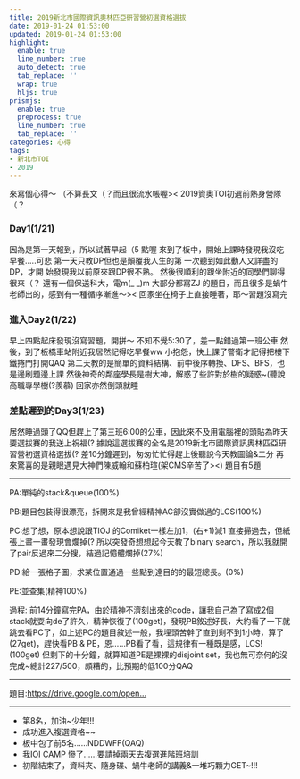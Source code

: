```yaml
---
title: 2019新北市國際資訊奧林匹亞研習營初選資格選拔
date: 2019-01-24 01:53:00
updated: 2019-01-24 01:53:00
highlight:
  enable: true
  line_number: true
  auto_detect: true
  tab_replace: ''
  wrap: true
  hljs: true
prismjs:
  enable: true
  preprocess: true
  line_number: true
  tab_replace: ''
categories: 心得
tags: 
- 新北市TOI
- 2019
---
```


來寫個心得～ （不算長文（？而且很流水帳喔><
2019資奧TOI初選前熱身營隊（？
### Day1(1/21)
因為是第一天報到，所以試著早起（5 點喔
來到了板中，開始上課時發現我沒吃早餐.....可悲
第一天只教DP但也是顛覆我人生的第 一次聽到如此動人又詳盡的DP，才開 始發現我以前原來跟DP很不熟。
然後很順利的跟坐附近的同學們聊得很來（？
還有一個保送科大，電m(_ _)m
大部分都寫ZJ 的題目，而且很多是蝸牛老師出的，感到有一種循序漸進～><
回家坐在椅子上直接睡著，耶～習題沒寫完
### 進入Day2(1/22)
早上四點起床發現沒寫習題，開拼～
不知不覺5:30了，差一點錯過第一班公車
然後，到了板橋車站附近我居然記得吃早餐ww
小抱怨，快上課了警衛才記得把樓下鐵捲門打開QAQ
第二天教的是簡單的資料結構、前中後序轉換、DFS、BFS，也是邊刷題邊上課
然後神奇的鄰座學長是樹大神，解惑了些許對於樹的疑惑~(聽說高職專學樹(?羨慕)
回家亦然倒頭就睡
### 差點遲到的Day3(1/23)
居然睡過頭了QQ但趕上了第三班6:00的公車，因此來不及用電腦裡的頭貼為昨天要選拔賽的我送上祝福(?
據說這選拔賽的全名是2019新北市國際資訊奧林匹亞研習營初選資格選拔(?
差10分鐘遲到，匆匆忙忙得趕上後聽說今天教圖論&二分
再來驚喜的是親眼遇見大神們陳威翰和蘇柏瑄(架CMS辛苦了><)
題目有5題

---
PA:單純的stack&queue(100%)

PB:題目包裝得很漂亮，拆開來是我曾經精神AC卻沒實做過的LCS(100%)

PC:想了想，原本想說跟TIOJ 的Comiket一樣左加1，(右+1)減1 直接掃過去，但紙張上畫一畫發現會爛掉(? 所以突發奇想想起今天教了binary search，所以我就開了pair反過來二分搜，結過記憶體爛掉(27%)

PD:給一張格子圖，求某位置通過一些點到達目的的最短總長。(0%)

PE:並查集(精神100%)

過程:
前14分鐘寫完PA，由於精神不濟刻出來的code，讓我自己為了寫成2個stack就耍向de了許久，精神恢復了(100get)，發現PB敘述好長，大約看了一下就跳去看PC了，如上述PC的題目敘述一般，我埋頭苦幹了直到剩不到1小時，算了(27get)，趕快看PB & PE，恩……PB看了看，這規律有一種既是感，LCS!(100get) 但剩下的十分鐘，就算知道PE是裸裸的disjoint set，我也無可奈何的沒完成~總計227/500，頗糟的，比預期的低100分QAQ

---
題目:https://drive.google.com/open…

---

* 第8名，加油~少年!!!
* 成功進入複選資格~~
* 板中包了前5名......NDDWFF(QAQ)
* 我IOI CAMP 慘了......要請掉兩天去複選進階班培訓
* 初階結束了，資料夾、隨身碟、蝸牛老師的講義&一堆巧顆力GET~!!!